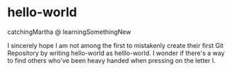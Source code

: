 # hello-world
catchingMartha @ learningSomethingNew

I sincerely hope I am not among the first to mistakenly create their first Git Repository by writing hello-world as helllo-world.
I wonder if there's a way to find others who've been heavy handed when pressing on the letter l.
